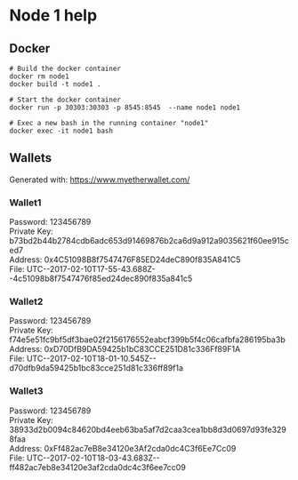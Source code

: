 # Node 1 help

## Docker

```
# Build the docker container
docker rm node1
docker build -t node1 .

# Start the docker container
docker run -p 30303:30303 -p 8545:8545  --name node1 node1

# Exec a new bash in the running container "node1"
docker exec -it node1 bash

```

## Wallets

Generated with: https://www.myetherwallet.com/

### Wallet1
Password:       123456789  
Private Key:    b73bd2b44b2784cdb6adc653d91469876b2ca6d9a912a9035621f60ee915ced7  
Address:        0x4C51098B8f7547476F85ED24deC890f835A841C5  
File:           UTC--2017-02-10T17-55-43.688Z--4c51098b8f7547476f85ed24dec890f835a841c5  

### Wallet2
Password:       123456789  
Private Key:    f74e5e51fc9bf5df3bae02f2156176552eabcf399b5f4c06cafbfa286195ba3b  
Address:        0xD70DfB9DA59425b1bC83CCE251D81c336Ff89F1A  
File:           UTC--2017-02-10T18-01-10.545Z--d70dfb9da59425b1bc83cce251d81c336ff89f1a  

### Wallet3
Password:       123456789  
Private Key:    38933d2b0094c84620bd4eeb63ba5af7d2caa3cea1bb8d3d0697d93fe3298faa  
Address:        0xFf482ac7eB8e34120e3Af2cda0dc4C3f6Ee7Cc09  
File:           UTC--2017-02-10T18-03-43.683Z--ff482ac7eb8e34120e3af2cda0dc4c3f6ee7cc09  